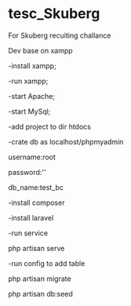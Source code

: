 # tesc_Skuberg
For Skuberg  recuiting challance

Dev base on xampp

-install xampp;


-run xampp;


-start Apache;


-start MySql;


-add project to dir htdocs


-crate db as localhost/phpmyadmin

 username:root
 
 password:''
 
 db_name:test_bc
 
-install composer


-install laravel


-run service 

 php artisan serve
 
 
-run config to add table

 php artisan migrate
 
 php artisan db:seed
 
